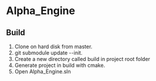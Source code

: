 # Alpha_Engine

## Build

1. Clone on hard disk from master.
2. git submodule update --init.
3. Сreate a new directory called build in project root folder
4. Generate project in build with cmake.
5. Open Alpha_Engine.sln
